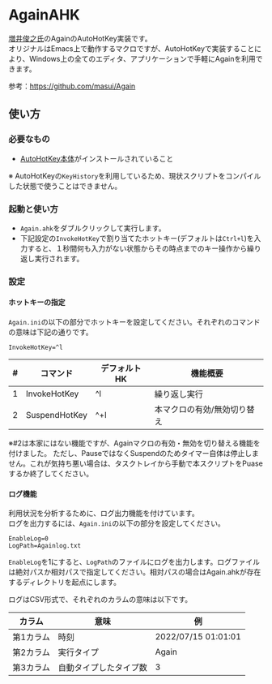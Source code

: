 # AgainAHK
[増井俊之氏](https://github.com/masui)のAgainのAutoHotKey実装です。<br/>
オリジナルはEmacs上で動作するマクロですが、AutoHotKeyで実装することにより、Windows上の全てのエディタ、アプリケーションで手軽にAgainを利用できます。

参考：https://github.com/masui/Again


## 使い方
### 必要なもの
* [AutoHotKey本体](https://www.autohotkey.com/)がインストールされていること

※ AutoHotKeyの`KeyHistory`を利用しているため、現状スクリプトをコンパイルした状態で使うことはできません。

### 起動と使い方
* `Again.ahk`をダブルクリックして実行します。
* 下記設定の`InvokeHotKey`で割り当てたホットキー(デフォルトは`Ctrl+l`)を入力すると、１秒間何も入力がない状態からその時点までのキー操作から繰り返し実行されます。



### 設定

#### ホットキーの指定
`Again.ini`の以下の部分でホットキーを設定してください。それぞれのコマンドの意味は下記の通りです。
```
InvokeHotKey=^l
```

| # | コマンド          | デフォルトHK | 機能概要                                 |
|---|-------------------|--------------|------------------------------------------|
| 1 | InvokeHotKey      | ^l           | 繰り返し実行                            |
| 2 | SuspendHotKey       | ^+l          | 本マクロの有効/無効切り替え              |

※#2は本家にはない機能ですが、Againマクロの有効・無効を切り替える機能を付けました。
ただし、PauseではなくSuspendのためタイマー自体は停止しません。これが気持ち悪い場合は、タスクトレイから手動で本スクリプトをPuaseするか終了してください。



#### ログ機能
利用状況を分析するために、ログ出力機能を付けています。<br/>
ログを出力するには、`Again.ini`の以下の部分を設定してください。
```
EnableLog=0
LogPath=Againlog.txt
```

`EnableLog`を1にすると、`LogPath`のファイルにログを出力します。ログファイルは絶対パスか相対パスで指定してください。相対パスの場合はAgain.ahkが存在するディレクトリを起点にします。

ログはCSV形式で、それぞれのカラムの意味は以下です。

| カラム    | 意味                                        | 例                         |
|-----------|---------------------------------------------|----------------------------|
| 第1カラム | 時刻                                        | 2022/07/15 01:01:01        |
| 第2カラム | 実行タイプ                                  | Again                      |
| 第3カラム | 自動タイプしたタイプ数                       | 3                          |

